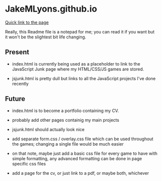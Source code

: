# JakeMLyons.github.io
[Quick link to the page](https://jakemlyons.github.io)

Really, this Readme file is a notepad for me; you can read it if you want but it won't be the slightest bit life changing.
 
## Present
+ index.html is currently being used as a placeholder to link to the JavaScript Junk page where my HTML/CSS/JS games are stored.
 
+ jsjunk.html is pretty dull but links to all the JavaScript projects I've done recently
 
## Future
+ index.html is to become a portfolio containing my CV.
+ probably add other pages containig my main projects
 
+ jsjunk.html should actually look nice
+ add separate form.css / overlay.css file which can be used throughout the games; changing a single file would be much easier
+ on that note, maybe just add a basic css file for every game to have with simple formatting, any advanced formatting can be done in page specific css files

+ add a page for the cv, or just link to a pdf, or maybe both, whichever

